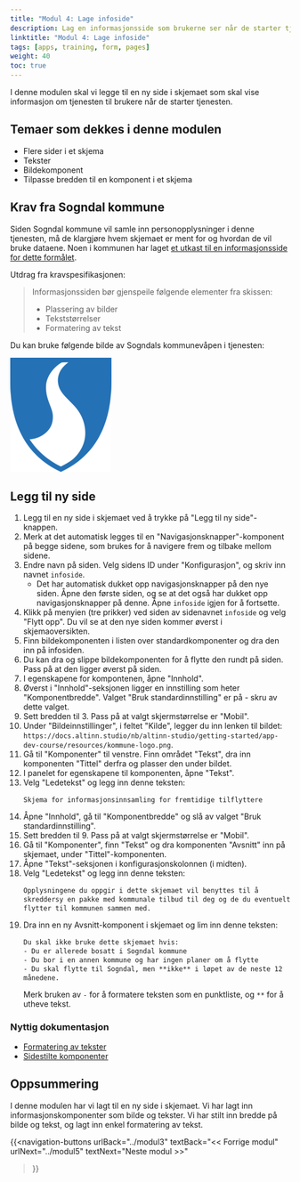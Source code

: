 ```yaml
---
title: "Modul 4: Lage infoside"
description: Lag en informasjonsside som brukerne ser når de starter tjenesten.
linktitle: "Modul 4: Lage infoside"
tags: [apps, training, form, pages]
weight: 40
toc: true
---
```


I denne modulen skal vi legge til en ny side i skjemaet som skal vise informasjon om tjenesten til brukere når
de starter tjenesten.


## Temaer som dekkes i denne modulen
- Flere sider i et skjema
- Tekster
- Bildekomponent
- Tilpasse bredden til en komponent i et skjema

## Krav fra Sogndal kommune
Siden Sogndal kommune vil samle inn personopplysninger i denne tjenesten, må de klargjøre hvem skjemaet 
er ment for og hvordan de vil bruke dataene. Noen i kommunen har laget 
[et utkast til en informasjonsside for dette formålet](../resources/infoside_tilflyttere.pdf).

Utdrag fra kravspesifikasjonen:
> Informasjonssiden bør gjenspeile følgende elementer fra skissen:
> - Plassering av bilder
> - Tekststørrelser
> - Formatering av tekst

Du kan bruke følgende bilde av Sogndals kommunevåpen i tjenesten:

!["Sogndal kommunevåpen"](../resources/kommune-logo.png )

## Legg til ny side
1. Legg til en ny side i skjemaet ved å trykke på "Legg til ny side"-knappen.
2. Merk at det automatisk legges til en "Navigasjonsknapper"-komponent på begge sidene, som brukes for å navigere
    frem og tilbake mellom sidene.
3. Endre navn på siden. Velg sidens ID under "Konfigurasjon", og skriv inn navnet `infoside`.
    - Det har automatisk dukket opp navigasjonsknapper på den nye siden. Åpne den første siden, og se at det også har 
    dukket opp navigasjonsknapper på denne. Åpne `infoside` igjen for å fortsette.
4. Klikk på menyien (tre prikker) ved siden av sidenavnet `infoside` og velg "Flytt opp". Du vil se at den nye siden kommer øverst i skjemaoversikten. 
5. Finn bildekomponenten i listen over standardkomponenter og dra den inn på infosiden.
6. Du kan dra og slippe bildekomponenten for å flytte den rundt på siden. Pass på at den
    ligger øverst på siden.
7. I egenskapene for kompontenen, åpne "Innhold".
8. Øverst i "Innhold"-seksjonen ligger en innstilling som heter "Komponentbredde". Valget "Bruk standardinnstilling" er på - skru av dette valget.
9. Sett bredden til 3. Pass på at valgt skjermstørrelse er "Mobil".
10. Under "Bildeinnstillinger", i feltet "Kilde", legger du inn lenken til bildet: `https://docs.altinn.studio/nb/altinn-studio/getting-started/app-dev-course/resources/kommune-logo.png`.
11. Gå til "Komponenter" til venstre. Finn området "Tekst", dra inn komponenten "Tittel" derfra og plasser den under bildet.
12. I panelet for egenskapene til komponenten, åpne "Tekst".
13. Velg "Ledetekst" og legg inn denne teksten:
    ```text
    Skjema for informasjonsinnsamling for fremtidige tilflyttere
    ```
14. Åpne "Innhold", gå til "Komponentbredde" og slå av valget "Bruk standardinnstilling".
16. Sett bredden til 9. Pass på at valgt skjermstørrelse er "Mobil".
17. Gå til "Komponenter", finn "Tekst" og dra komponenten "Avsnitt" inn på skjemaet, under "Tittel"-komponenten.
18. Åpne "Tekst"-seksjonen i konfigurasjonskolonnen (i midten).
19. Velg "Ledetekst" og legg inn denne teksten:
    ```text
    Opplysningene du oppgir i dette skjemaet vil benyttes til å skreddersy en pakke med kommunale tilbud til deg og de du eventuelt flytter til kommunen sammen med.
    ```
20. Dra inn en ny Avsnitt-komponent i skjemaet og lim inn denne teksten:
    ```text
    Du skal ikke bruke dette skjemaet hvis:
    - Du er allerede bosatt i Sogndal kommune
    - Du bor i en annen kommune og har ingen planer om å flytte
    - Du skal flytte til Sogndal, men **ikke** i løpet av de neste 12 månedene.
    ```
    Merk bruken av `-` for å formatere teksten som en punktliste, og `**` for å utheve tekst.


### Nyttig dokumentasjon
- [Formatering av tekster](/nb/altinn-studio/reference/ux/texts/#formatering-av-tekster)
- [Sidestilte komponenter](/nb/altinn-studio/reference/ux/styling/#sidestilte-komponenter-grid)

## Oppsummering
I denne modulen har vi lagt til en ny side i skjemaet. Vi har lagt inn informasjonskomponenter  som bilde og
tekster. Vi har stilt inn bredde på bilde og tekst, og lagt inn enkel formatering av tekst.


{{<navigation-buttons
  urlBack="../modul3"
  textBack="<< Forrige modul"
  urlNext="../modul5"
  textNext="Neste modul >>"
>}}

